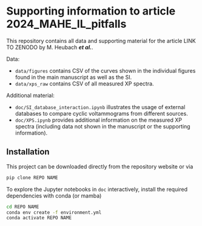 # Supporting information to article 2024_MAHE_IL_pitfalls

This repository contains all data and supporting material for the article LINK TO ZENODO by M. Heubach ***et al.***.

Data:

* `data/figures` contains CSV of the curves shown in the individual figures found in the main manuscript as well as the SI.
* `data/xps_raw` contains CSV of all measured XP spectra.

Additional material:

* `doc/SI_database_interaction.ipynb` illustrates the usage of external databases to compare cyclic voltammograms from different sources.
* `doc/XPS.ipynb` provides additional information on the measured XP spectra (including data not shown in the manuscript or the supporting information).

## Installation

This project can be downloaded directly from the repository website or via

```sh .noeval
pip clone REPO NAME
```

To explore the Jupyter notebooks in `doc` interactively, install the required dependencies with conda (or mamba)

```sh .noeval
cd REPO NAME
conda env create -f environment.yml
conda activate REPO NAME
```
